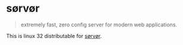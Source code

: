 # sørvør

> extremely fast, zero config server for modern web applications.

This is linux 32 distributable for [sørvør](https://github.com/osdevisnot/sorvor).